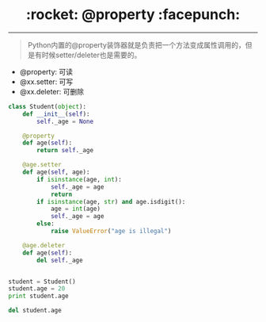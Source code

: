 <h1 align = "center">:rocket: @property :facepunch:</h1>

---
> Python内置的@property装饰器就是负责把一个方法变成属性调用的，但是有时候setter/deleter也是需要的。

- @property: 可读
- @xx.setter: 可写
- @xx.deleter: 可删除

```python
class Student(object):
    def __init__(self):
        self._age = None

    @property
    def age(self):
        return self._age

    @age.setter
    def age(self, age):
        if isinstance(age, int):
            self._age = age
            return
        if isinstance(age, str) and age.isdigit():
            age = int(age)
            self._age = age
        else:
            raise ValueError("age is illegal")

    @age.deleter
    def age(self):
        del self._age


student = Student()
student.age = 20
print student.age

del student.age
```

